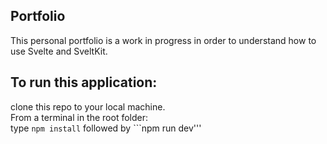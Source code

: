 ## Portfolio  
This personal portfolio is a work in progress in order to understand how to use Svelte and SveltKit.

## To run this application:  
clone this repo to your local machine.  
From a terminal in the root folder:  
type ```npm install``` followed by ```npm run dev'''
